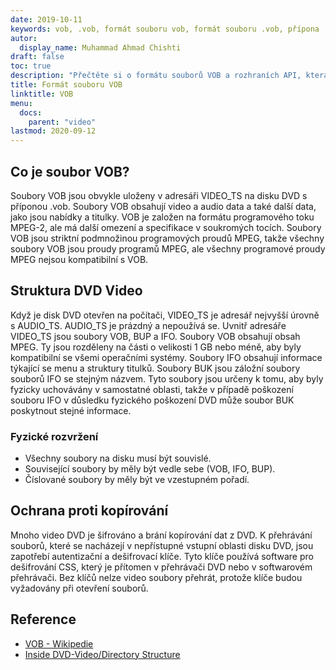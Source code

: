 ```yaml
---
date: 2019-10-11
keywords: vob, .vob, formát souboru vob, formát souboru .vob, přípona .vob, přípona vob, formát videa vob, soubory DVD vob
autor:
  display_name: Muhammad Ahmad Chishti
draft: false
toc: true
description: "Přečtěte si o formátu souborů VOB a rozhraních API, která mohou vytvářet a otevírat soubory VOB."
title: Formát souboru VOB
linktitle: VOB
menu:
  docs:
    parent: "video"
lastmod: 2020-09-12
---
```


## Co je soubor VOB? ##

Soubory VOB jsou obvykle uloženy v adresáři VIDEO_TS na disku DVD s příponou .vob. Soubory VOB obsahují video a audio data a také další data, jako jsou nabídky a titulky. VOB je založen na formátu programového toku MPEG-2, ale má další omezení a specifikace v soukromých tocích. Soubory VOB jsou striktní podmnožinou programových proudů MPEG, takže všechny soubory VOB jsou proudy programů MPEG, ale všechny programové proudy MPEG nejsou kompatibilní s VOB.

## Struktura DVD Video ##

Když je disk DVD otevřen na počítači, VIDEO_TS je adresář nejvyšší úrovně s AUDIO_TS. AUDIO_TS je prázdný a nepoužívá se. Uvnitř adresáře VIDEO_TS jsou soubory VOB, BUP a IFO. Soubory VOB obsahují obsah MPEG. Ty jsou rozděleny na části o velikosti 1 GB nebo méně, aby byly kompatibilní se všemi operačními systémy. Soubory IFO obsahují informace týkající se menu a struktury titulků. Soubory BUK jsou záložní soubory souborů IFO se stejným názvem. Tyto soubory jsou určeny k tomu, aby byly fyzicky uchovávány v samostatné oblasti, takže v případě poškození souboru IFO v důsledku fyzického poškození DVD může soubor BUK poskytnout stejné informace.

### Fyzické rozvržení ###

- Všechny soubory na disku musí být souvislé.
- Související soubory by měly být vedle sebe (VOB, IFO, BUP).
- Číslované soubory by měly být ve vzestupném pořadí.

## Ochrana proti kopírování ##

Mnoho video DVD je šifrováno a brání kopírování dat z DVD. K přehrávání souborů, které se nacházejí v nepřístupné vstupní oblasti disku DVD, jsou zapotřebí autentizační a dešifrovací klíče. Tyto klíče používá software pro dešifrování CSS, který je přítomen v přehrávači DVD nebo v softwarovém přehrávači. Bez klíčů nelze video soubory přehrát, protože klíče budou vyžadovány při otevření souborů.

## Reference ##

- [VOB - Wikipedie](https://en.wikipedia.org/wiki/VOB)
- [Inside DVD-Video/Directory Structure](https://en.wikibooks.org/wiki/Inside_DVD-Video/Directory_Structure)

